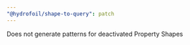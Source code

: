 ```yaml
---
"@hydrofoil/shape-to-query": patch
---
```


Does not generate patterns for deactivated Property Shapes
